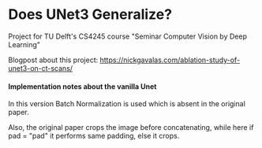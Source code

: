 # Does UNet3 Generalize?

Project for TU Delft's CS4245 course "Seminar Computer Vision by Deep Learning"

Blogpost about this project: https://nickgavalas.com/ablation-study-of-unet3-on-ct-scans/

#### Implementation notes about the vanilla Unet

In this version Batch Normalization is used which is absent in the original paper.

Also, the original paper crops the image before concatenating, while here if pad = "pad" it performs same padding, else it crops.
